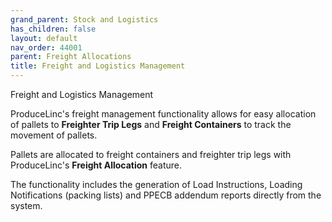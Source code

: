 ```yaml
---
grand_parent: Stock and Logistics
has_children: false
layout: default
nav_order: 44001
parent: Freight Allocations
title: Freight and Logistics Management
---
```


Freight and Logistics Management

ProduceLinc's freight management functionality allows for easy allocation of pallets to **Freighter Trip Legs** and **Freight Containers** to track the movement of pallets.

Pallets are allocated to freight containers and freighter trip legs with ProduceLinc's **Freight Allocation** feature.

The functionality includes the generation of Load Instructions, Loading Notifications (packing lists) and PPECB addendum reports directly from the system.